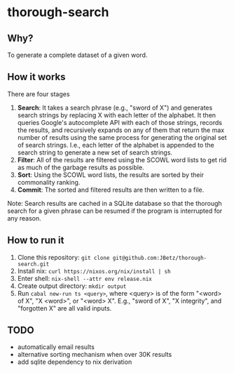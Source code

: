 # thorough-search

## Why?

To generate a complete dataset of a given word.

## How it works

There are four stages
1. **Search**: It takes a search phrase (e.g., "sword of X") and generates search strings by replacing X with each letter of the alphabet. It then queries Google's autocomplete API with each of those strings, records the results, and recursively expands on any of them that return the max number of results using the same process for generating the original set of search strings. I.e., each letter of the alphabet is appended to the search string to generate a new set of search strings.
2. **Filter**: All of the results are filtered using the SCOWL word lists to get rid as much of the garbage results as possible.
3. **Sort**: Using the SCOWL word lists, the results are sorted by their commonality ranking.
4. **Commit**: The sorted and filtered results are then written to a file.

Note: Search results are cached in a SQLite database so that the thorough search for a given phrase can be resumed if the program is interrupted for any reason.

## How to run it

1. Clone this repository: `git clone git@github.com:JBetz/thorough-search.git`
2. Install nix: `curl https://nixos.org/nix/install | sh`
3. Enter shell: `nix-shell --attr env release.nix`
4. Create output directory: `mkdir output`
5. Run `cabal new-run ts <query>`, where \<query> is of the form "\<word> of X", "X \<word>", or "\<word> X". E.g., "sword of X", "X integrity", and "forgotten X" are all valid inputs.

## TODO
 - automatically email results
 - alternative sorting mechanism when over 30K results
 - add sqlite dependency to nix derivation